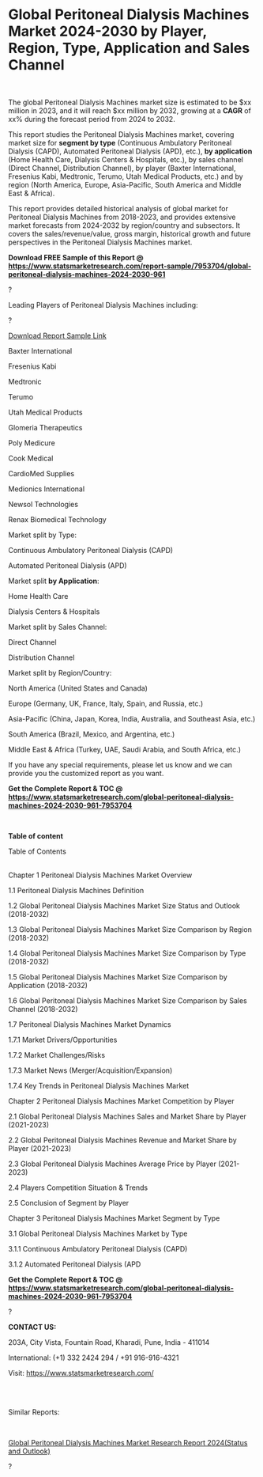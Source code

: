 <h1>Global Peritoneal Dialysis Machines Market 2024-2030 by Player, Region, Type, Application and Sales Channel</h1><br/><p>The global Peritoneal Dialysis Machines market size is estimated to be $xx million in 2023, and it will reach $xx million by 2032, growing at a <strong>CAGR</strong> of xx% during the forecast period from 2024 to 2032.</p>
 
 
 
 <p>This report studies the Peritoneal Dialysis Machines market, covering market size for <strong>segment by type</strong> (Continuous Ambulatory Peritoneal Dialysis (CAPD), Automated Peritoneal Dialysis (APD), etc.), <strong>by application</strong> (Home Health Care, Dialysis Centers & Hospitals, etc.), by sales channel (Direct Channel, Distribution Channel), by player (Baxter International, Fresenius Kabi, Medtronic, Terumo, Utah Medical Products, etc.) and by region (North America, Europe, Asia-Pacific, South America and Middle East & Africa).</p>
 
 
 
 <p>This report provides detailed historical analysis of global market for Peritoneal Dialysis Machines from 2018-2023, and provides extensive market forecasts from 2024-2032 by region/country and subsectors. It covers the sales/revenue/value, gross margin, historical growth and future perspectives in the Peritoneal Dialysis Machines market.</p>
 
 
 
 <div><b>Download FREE Sample of this Report @ <a href="https://www.statsmarketresearch.com/download-free-sample/7953704/global-peritoneal-dialysis-machines-2024-2030-961">https://www.statsmarketresearch.com/report-sample/7953704/global-peritoneal-dialysis-machines-2024-2030-961</a></b></div>
 
 
 
 <p>? </p>
 
 
 
 <p>Leading Players of Peritoneal Dialysis Machines including:</p>
 
 
 
 <p>? </p>
 
 
 
 <p><a href="https://www.statsmarketresearch.com/download-free-sample/7953704/global-peritoneal-dialysis-machines-2024-2030-961">Download Report Sample Link</a></p>
 
 
 
 <p>Baxter International</p>
 
 
 
 <p>Fresenius Kabi</p>
 
 
 
 <p>Medtronic</p>
 
 
 
 <p>Terumo</p>
 
 
 
 <p>Utah Medical Products</p>
 
 
 
 <p>Glomeria Therapeutics</p>
 
 
 
 <p>Poly Medicure</p>
 
 
 
 <p>Cook Medical</p>
 
 
 
 <p>CardioMed Supplies</p>
 
 
 
 <p>Medionics International</p>
 
 
 
 <p>Newsol Technologies</p>
 
 
 
 <p>Renax Biomedical Technology</p>
 
 
 
 <p>Market split by Type:</p>
 
 
 
 <p>Continuous Ambulatory Peritoneal Dialysis (CAPD)</p>
 
 
 
 <p>Automated Peritoneal Dialysis (APD)</p>
 
 
 
 <p>Market split <strong>by Application</strong>:</p>
 
 
 
 <p>Home Health Care</p>
 
 
 
 <p>Dialysis Centers & Hospitals</p>
 
 
 
 <p>Market split by Sales Channel:</p>
 
 
 
 <p>Direct Channel</p>
 
 
 
 <p>Distribution Channel</p>
 
 
 
 <p>Market split by Region/Country:</p>
 
 
 
 <p>North America (United States and Canada)</p>
 
 
 
 <p>Europe (Germany, UK, France, Italy, Spain, and Russia, etc.)</p>
 
 
 
 <p>Asia-Pacific (China, Japan, Korea, India, Australia, and Southeast Asia, etc.)</p>
 
 
 
 <p>South America (Brazil, Mexico, and Argentina, etc.)</p>
 
 
 
 <p>Middle East & Africa (Turkey, UAE, Saudi Arabia, and South Africa, etc.)</p>
 
 
 
 <p>If you have any special requirements, please let us know and we can provide you the customized report as you want.</p>
 
 
 
 <div><b>Get the Complete Report & TOC @ <a href="https://www.statsmarketresearch.com/global-peritoneal-dialysis-machines-2024-2030-961-7953704">https://www.statsmarketresearch.com/global-peritoneal-dialysis-machines-2024-2030-961-7953704</a></b></div>
 
 
 
 <p><br />
 
 <b>Table of content</b></p>
 
 
 
 <p>Table of Contents<br />
 
 <br />
 
 Chapter 1 Peritoneal Dialysis Machines Market Overview<br />
 
 1.1 Peritoneal Dialysis Machines Definition<br />
 
 1.2 Global Peritoneal Dialysis Machines Market Size Status and Outlook (2018-2032)<br />
 
 1.3 Global Peritoneal Dialysis Machines Market Size Comparison by Region (2018-2032)<br />
 
 1.4 Global Peritoneal Dialysis Machines Market Size Comparison by Type (2018-2032)<br />
 
 1.5 Global Peritoneal Dialysis Machines Market Size Comparison by Application (2018-2032)<br />
 
 1.6 Global Peritoneal Dialysis Machines Market Size Comparison by Sales Channel (2018-2032)<br />
 
 1.7 Peritoneal Dialysis Machines Market Dynamics<br />
 
 1.7.1 Market Drivers/Opportunities<br />
 
 1.7.2 Market Challenges/Risks<br />
 
 1.7.3 Market News (Merger/Acquisition/Expansion)<br />
 
 1.7.4 Key Trends in Peritoneal Dialysis Machines Market<br />
 
 Chapter 2 Peritoneal Dialysis Machines Market Competition by Player<br />
 
 2.1 Global Peritoneal Dialysis Machines Sales and Market Share by Player (2021-2023)<br />
 
 2.2 Global Peritoneal Dialysis Machines Revenue and Market Share by Player (2021-2023)<br />
 
 2.3 Global Peritoneal Dialysis Machines Average Price by Player (2021-2023)<br />
 
 2.4 Players Competition Situation & Trends<br />
 
 2.5 Conclusion of Segment by Player<br />
 
 Chapter 3 Peritoneal Dialysis Machines Market Segment by Type<br />
 
 3.1 Global Peritoneal Dialysis Machines Market by Type<br />
 
 3.1.1 Continuous Ambulatory Peritoneal Dialysis (CAPD)<br />
 
 3.1.2 Automated Peritoneal Dialysis (APD</p>
 
 
 
 <div><b>Get the Complete Report & TOC @ <a href="https://www.statsmarketresearch.com/global-peritoneal-dialysis-machines-2024-2030-961-7953704">https://www.statsmarketresearch.com/global-peritoneal-dialysis-machines-2024-2030-961-7953704</a></b></div>
 
 
 
 <p>? </p>
 
 
 
 <p><b>CONTACT US:</b><br />
 
 203A, City Vista, Fountain Road, Kharadi, Pune, India - 411014<br />
 
 International: (+1) 332 2424 294 / +91 916-916-4321<br />
 
 Visit: <a href="https://www.statsmarketresearch.com/">https://www.statsmarketresearch.com/</a><br />
 
 <br />
 
 <br />
 
 Similar Reports:<br />
 
 <br />
 
 <a href="https://www.statsmarketresearch.com/global-peritoneal-dialysis-machines-2024-267-8018939">Global Peritoneal Dialysis Machines Market Research Report 2024(Status and Outlook)</a><br />
 
 ? </p>